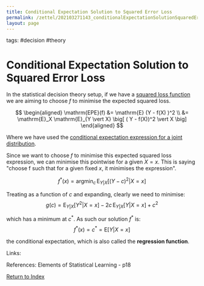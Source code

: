 ```yaml
---
title: Conditional Expectation Solution to Squared Error Loss
permalink: /zettel/202103271143_conditionalExpectationSolutionSquaredError
layout: page
---
```

tags: #decision #theory

# Conditional Expectation Solution to Squared Error Loss

In the statistical decision theory setup, if we have a [squared loss function](202101162041_lossFunctions) we are 
aiming to choose $f$ to minimise the expected squared loss.

$$
\begin{aligned}
\mathrm{EPE}(f) &= \mathrm{E} (Y - f(X) )^2 \\
&= \mathrm{E}_X \mathrm{E}_{Y \vert X} \big[ ( Y - f(X))^2 \vert X \big]
\end{aligned}
$$

Where we have used the [conditional expectation expression for a joint distribution](202103141401_conditionalExpectationJointDistribution).

Since we want to choose $f$ to minimise this expected squared loss expression, we can minimise this pointwise for a given $X=x$.
This is saying "choose f such that for a given fixed $x$, it minimises the expression".

$$
f^{\ast}(x) = \mathrm{argmin}_c \, \mathrm{E}_{Y \vert X} \big[ (Y - c)^2 \vert X = x \big]
$$

Treating as a function of $c$ and expanding, clearly we need to minimise:
$$
g(c) = \mathrm{E}_{Y \vert X} \big[ Y^2 \vert X = x \big] - 2 c \, \mathrm{E}_{Y \vert X} \big[ Y \vert X = x \big] + c^2
$$

which has a minimum at $c^{\ast}$. As such our solution $f^{\ast}$ is:
$$
f^{\ast}(x) = c^{\ast} = \mathrm{E} \big[ Y \vert X = x \big]
$$

the conditional expectation, which is also called the **regression function**.

Links: 

References: Elements of Statistical Learning - p18

[Return to Index](index)